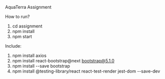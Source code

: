 AquaTerra Assignment

How to run?
1. cd assignment
2. npm install
3. npm start

Include:
1. npm install axios
2. npm install react-bootstrap@next bootstrap@5.1.0
3. npm install --save bootstrap
4. npm install @testing-library/react react-test-render jest-dom --save-dev

